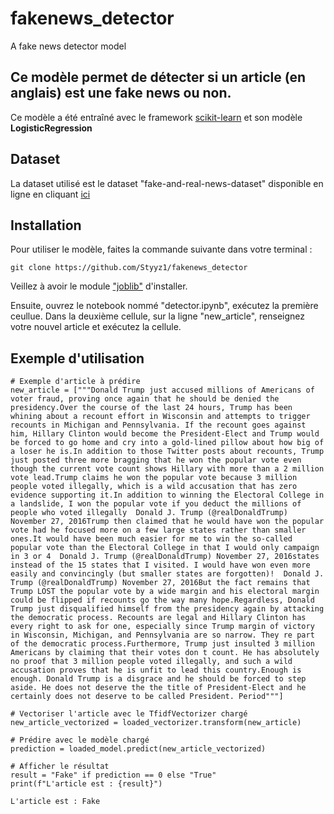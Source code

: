 # fakenews_detector
A fake news detector model
## Ce modèle permet de détecter si un article (en anglais) est une fake news ou non.
Ce modèle a été entraîné avec le framework [scikit-learn](https://scikit-learn.org/stable/) et son modèle __LogisticRegression__

## Dataset 
La dataset utilisé est le dataset "fake-and-real-news-dataset" disponible en ligne en cliquant [ici](https://www.kaggle.com/datasets/clmentbisaillon/fake-and-real-news-dataset)

## Installation
Pour utiliser le modèle, faites la commande suivante dans votre terminal : 

```
git clone https://github.com/Styyz1/fakenews_detector
```
Veillez à avoir le module ["joblib"](https://joblib.readthedocs.io/en/stable/) d'installer.

Ensuite, ouvrez le notebook nommé "detector.ipynb", exécutez la première ceullue. Dans la deuxième cellule, sur la ligne "new_article", renseignez votre nouvel article et exécutez la cellule. 

## Exemple d'utilisation

```
# Exemple d'article à prédire
new_article = ["""Donald Trump just accused millions of Americans of voter fraud, proving once again that he should be denied the presidency.Over the course of the last 24 hours, Trump has been whining about a recount effort in Wisconsin and attempts to trigger recounts in Michigan and Pennsylvania. If the recount goes against him, Hillary Clinton would become the President-Elect and Trump would be forced to go home and cry into a gold-lined pillow about how big of a loser he is.In addition to those Twitter posts about recounts, Trump just posted three more bragging that he won the popular vote even though the current vote count shows Hillary with more than a 2 million vote lead.Trump claims he won the popular vote because 3 million people voted illegally, which is a wild accusation that has zero evidence supporting it.In addition to winning the Electoral College in a landslide, I won the popular vote if you deduct the millions of people who voted illegally  Donald J. Trump (@realDonaldTrump) November 27, 2016Trump then claimed that he would have won the popular vote had he focused more on a few large states rather than smaller ones.It would have been much easier for me to win the so-called popular vote than the Electoral College in that I would only campaign in 3 or 4  Donald J. Trump (@realDonaldTrump) November 27, 2016states instead of the 15 states that I visited. I would have won even more easily and convincingly (but smaller states are forgotten)!  Donald J. Trump (@realDonaldTrump) November 27, 2016But the fact remains that Trump LOST the popular vote by a wide margin and his electoral margin could be flipped if recounts go the way many hope.Regardless, Donald Trump just disqualified himself from the presidency again by attacking the democratic process. Recounts are legal and Hillary Clinton has every right to ask for one, especially since Trump margin of victory in Wisconsin, Michigan, and Pennsylvania are so narrow. They re part of the democratic process.Furthermore, Trump just insulted 3 million Americans by claiming that their votes don t count. He has absolutely no proof that 3 million people voted illegally, and such a wild accusation proves that he is unfit to lead this country.Enough is enough. Donald Trump is a disgrace and he should be forced to step aside. He does not deserve the the title of President-Elect and he certainly does not deserve to be called President. Period"""]

# Vectoriser l'article avec le TfidfVectorizer chargé
new_article_vectorized = loaded_vectorizer.transform(new_article)

# Prédire avec le modèle chargé
prediction = loaded_model.predict(new_article_vectorized)

# Afficher le résultat
result = "Fake" if prediction == 0 else "True"
print(f"L'article est : {result}")
```

```
L'article est : Fake
```
